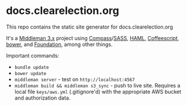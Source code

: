 # docs.clearelection.org

This repo contains the static site generator for docs.clearelection.org

It's a [Middleman 3.x](http://middlemanapp.com/) project using [Compass](http://compass-style.org)/[SASS](http://sass-lang.com/), [HAML](http://haml-lang.com/), [Coffeescript](http://coffeescript.org), [bower](http://Bower.io), and [Foundation](http://foundation.zurb.com), among other things.

Important commands:

* `bundle update`
* `bower update`
* `middleman server` - test on `http://localhost:4567`
* `middleman build && middleman s3_sync` - push to live site.  Requires a local file `keys/aws.yml` (.gitignore'd) with the appropriate AWS bucket and authorization data.
